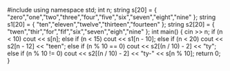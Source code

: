 #include<iostream>
using namespace std;
int n;
string s[20] = { "zero","one","two","three","four","five","six","seven","eight","nine" };
string s1[20] = { "ten","eleven","twelve","thirteen","fourteen" };
string s2[20] = { "twen","thir","for","fif","six","seven","eigh","nine" };
int main()
{
	cin >> n;
	if (n < 10)
		cout << s[n];
	else if (n < 15)
		cout << s1[n - 10];
	else if (n < 20)
		cout << s2[n - 12] << "teen";
	else if (n % 10 == 0)
		cout << s2[(n / 10) - 2] << "ty";
	else   if (n % 10 != 0)
		cout << s2[(n / 10) - 2] << "ty-" << s[n % 10]; 
	return 0;
}
